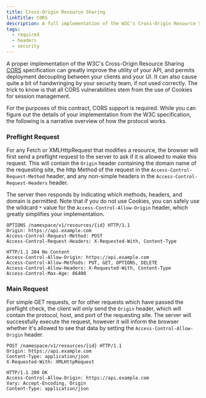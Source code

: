 ```yaml
---
title: Cross-Origin Resource Sharing
linkTitle: CORS
description: A full implementation of the W3C's Cross-Origin Resource Sharing (CORS) specification is required.
tags:
  - required
  - headers
  - security
---
```


A proper implementation of the W3C's Cross-Origin Resource Sharing [CORS](https://www.w3.org/TR/cors) specification can
greatly improve the utility of your API, and permits deployment decoupling between your clients and your UI. It can also
cause quite a bit of handwringing by your security team, if not used correctly. The trick to know is that all CORS
vulnerabilities stem from the use of Cookies for session management.

For the purposes of this contract, CORS support is required. While you can figure out the details of your implementation 
from the W3C specification, the following is a narrative overview of how the protocol works.

### Preflight Request

For any Fetch or XMLHttpRequest that modifies a resource, the browser will first send a preflight request to the server
to ask if it is allowed to make this request. This will contain the `Origin` header containing the domain name of the
requesting site, the http Method of the request in the `Access-Control-Request-Method` header, and any non-simple
headers in the `Access-Control-Request-Headers` header.

The server then responds by indicating which methods, headers, and domain is permitted. Note that if you do not
use Cookies, you can safely use the wildcard `*` value for the `Access-Control-Allow-Origin` header, which greatly
simplifies your implementation.

```http request
OPTIONS /namespace/v1/resources/{id} HTTP/1.1
Origin: https://api.example.com
Access-Control-Request-Method: POST
Access-Control-Request-Headers: X-Requested-With, Content-Type

HTTP/1.1 204 No Content
Access-Control-Allow-Origin: https://api.example.com
Access-Control-Allow-Methods: PUT, GET, OPTIONS, DELETE
Access-Control-Allow-Headers: X-Requested-With, Content-Type
Access-Control-Max-Age: 86400
```

### Main Request

For simple GET requests, or for other requests which have passed the preflight check, the client will only send
the `Origin` header, which will contain the protocol, host, and port of the requesting site. The server will 
successfully execute the request, however it will inform the browser whether it's allowed to see that data by
setting the `Access-Control-Allow-Origin` header.

```http request
POST /namespace/v1/resources/{id} HTTP/1.1
Origin: https://api.example.com
Content-Type: application/json
X-Requested-With: XMLHttpRequest

HTTP/1.1 200 OK
Access-Control-Allow-Origin: https://api.example.com
Vary: Accept-Encoding, Origin
Content-Type: application/json
```
